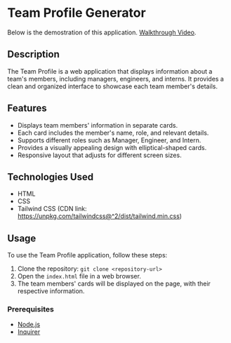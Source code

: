 # Team Profile Generator
Below is the demostration of this application. 
<a href="https://youtu.be/eDdUZbr07FY">Walkthrough Video</a>.
## Description
The Team Profile is a web application that displays information about a team's members, including managers, engineers, and interns. It provides a clean and organized interface to showcase each team member's details.

## Features
- Displays team members' information in separate cards.
- Each card includes the member's name, role, and relevant details.
- Supports different roles such as Manager, Engineer, and Intern.
- Provides a visually appealing design with elliptical-shaped cards.
- Responsive layout that adjusts for different screen sizes.


## Technologies Used
- HTML
- CSS
- Tailwind CSS (CDN link: https://unpkg.com/tailwindcss@^2/dist/tailwind.min.css)

## Usage
To use the Team Profile application, follow these steps:

1. Clone the repository: `git clone <repository-url>`
2. Open the `index.html` file in a web browser.
3. The team members' cards will be displayed on the page, with their respective information.


### Prerequisites

- [Node.js](https://nodejs.org/en/)
- [Inquirer](https://www.npmjs.com/package/inquirer)
